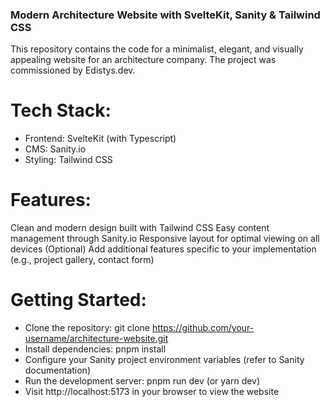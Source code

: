 ### Modern Architecture Website with SvelteKit, Sanity & Tailwind CSS
This repository contains the code for a minimalist, elegant, and visually appealing website for an architecture company. The project was commissioned by Edistys.dev.

# Tech Stack:

- Frontend: SvelteKit (with Typescript)
- CMS: Sanity.io
- Styling: Tailwind CSS

# Features:
Clean and modern design built with Tailwind CSS
Easy content management through Sanity.io
Responsive layout for optimal viewing on all devices
(Optional) Add additional features specific to your implementation (e.g., project gallery, contact form)

# Getting Started:
- Clone the repository: git clone https://github.com/your-username/architecture-website.git
- Install dependencies: pnpm install
- Configure your Sanity project environment variables (refer to Sanity documentation)
- Run the development server: pnpm run dev (or yarn dev)
- Visit http://localhost:5173 in your browser to view the website

